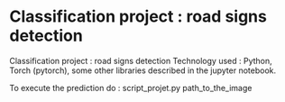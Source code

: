 # Classification project : road signs detection

Classification project : road signs detection
Technology used : Python, Torch (pytorch), some other libraries described in the jupyter notebook.

To execute the prediction do : 
script_projet.py path_to_the_image
